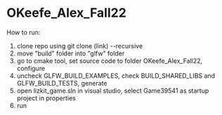 # OKeefe_Alex_Fall22
How to run:
1. clone repo using git clone (link) --recursive
2. move "build" folder into "glfw" folder
3. go to cmake tool, set source code to folder OKeefe_Alex_Fall22, configure 
4. uncheck GLFW_BUILD_EXAMPLES, check BUILD_SHARED_LIBS and GLFW_BUILD_TESTS, generate
5. open lizkit_game.sln in visual studio, select Game39541 as startup project in properties
6. run
